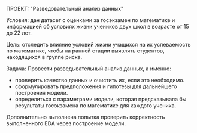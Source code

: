 ПРОЕКТ: "Разведовательный анализ данных"

Условия: дан датасет с оценками за госэкзамен по математике и информацией об условиях жизни учеников двух школ в возрасте от 15 до 22 лет. 

Цель: отследить влияние условий жизни учащихся  на их успеваемость по математике, чтобы на ранней стадии выявлять студентов, находящихся в группе риска.

Задача: Провести разведывательный анализ данных, а именно:

- проверить качество данных и очистить их, если это необходимо.
- сформулировать предположения и гипотезы для дальнейшего построения модели.
- определиться с параметрами модели, которая предсказывала бы результаты госэкзамена по математике для каждого ученика.

Дополнительно выполнена попытка проверить корректность выполненного EDA через построение модели.
